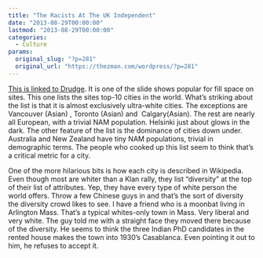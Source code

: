 ```yaml
---
title: "The Racists At The UK Independent"
date: "2013-08-29T00:00:00"
lastmod: "2013-08-29T00:00:00"
categories:
  - Culture
params:
  original_slug: "?p=281"
  original_url: "https://thezman.com/wordpress/?p=281"
---
```


<a
href="http://www.independent.co.uk/news/world/the-top-10-cities-in-the-world-8788218.html?action=gallery&amp;ino=1"
target="_blank">This is linked to Drudge</a>. It is one of the slide
shows popular for fill space on sites. This one lists the sites top-10
cities in the world. What’s striking about the list is that it is almost
exclusively ultra-white cities. The exceptions are Vancouver (Asian) ,
Toronto (Asian) and  Calgary(Asian). The rest are nearly all European,
with a trivial NAM population. Helsinki just about glows in the dark.
The other feature of the list is the dominance of cities down under.
Australia and New Zealand have tiny NAM populations, trivial in
demographic terms. The people who cooked up this list seem to think
that’s a critical metric for a city.

One of the more hilarious bits is how each city is described in
Wikipedia. Even though most are whiter than a Klan rally, they list
“diversity” at the top of their list of attributes. Yep, they have every
type of white person the world offers. Throw a few Chinese guys in and
that’s the sort of diversity the diversity crowd likes to see. I have a
friend who is a moonbat living in Arlington Mass. That’s a typical
whites-only town in Mass. Very liberal and very white. The guy told me
with a straight face they moved there because of the diversity. He seems
to think the three Indian PhD candidates in the rented house makes the
town into 1930’s Casablanca. Even pointing it out to him, he refuses to
accept it.
